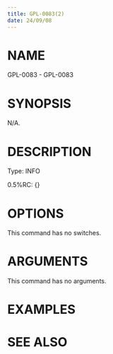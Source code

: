 ```yaml
---
title: GPL-0083(2)
date: 24/09/08
---
```


# NAME

GPL-0083 - GPL-0083

# SYNOPSIS

N/A.

# DESCRIPTION

Type: INFO

0.5%RC: {}

# OPTIONS

This command has no switches.

# ARGUMENTS

This command has no arguments.

# EXAMPLES

# SEE ALSO
